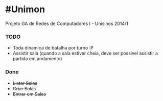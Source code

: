 #Unimon
======

Projeto GA de Redes de Computadores I - Unisinos 2014/1

### TODO
 - Toda dinamica de batalha por turno :P
 - Assistir sala (quando a sala estiver cheia, deve ser possivel assistir a partida em andamento)
 
### Done
 - ~~Listar Salas~~
 - ~~Criar Salas~~
 - ~~Entrar em Salas~~
